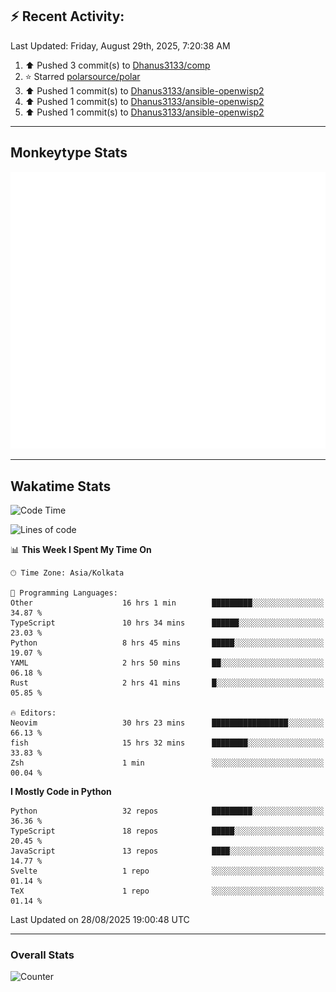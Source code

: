 ## :zap: Recent Activity:
<!--RECENT_ACTIVITY:last_update-->
Last Updated: Friday, August 29th, 2025, 7:20:38 AM
<!--RECENT_ACTIVITY:last_update_end-->
<!--RECENT_ACTIVITY:start-->
1. ⬆️ Pushed 3 commit(s) to [Dhanus3133/comp](https://github.com/Dhanus3133/comp)<br>
2. ⭐ Starred [polarsource/polar](https://github.com/polarsource/polar)<br>
3. ⬆️ Pushed 1 commit(s) to [Dhanus3133/ansible-openwisp2](https://github.com/Dhanus3133/ansible-openwisp2)<br>
4. ⬆️ Pushed 1 commit(s) to [Dhanus3133/ansible-openwisp2](https://github.com/Dhanus3133/ansible-openwisp2)<br>
5. ⬆️ Pushed 1 commit(s) to [Dhanus3133/ansible-openwisp2](https://github.com/Dhanus3133/ansible-openwisp2)<br>
<!--RECENT_ACTIVITY:end-->

---

## Monkeytype Stats
<a href="https://monkeytype.com/profile/dhanus">
  <img src="https://raw.githubusercontent.com/Dhanus3133/Dhanus3133/monkeytype/monkeytype-lb.svg" alt="Monkeytype Profile" />
</a>

---

## Wakatime Stats
<!--START_SECTION:waka-->
![Code Time](http://img.shields.io/badge/Code%20Time-3%2C045%20hrs%2046%20mins-blue)

![Lines of code](https://img.shields.io/badge/From%20Hello%20World%20I%27ve%20Written-4.8%20million%20lines%20of%20code-blue)

📊 **This Week I Spent My Time On** 

```text
🕑︎ Time Zone: Asia/Kolkata

💬 Programming Languages: 
Other                    16 hrs 1 min        █████████░░░░░░░░░░░░░░░░   34.87 % 
TypeScript               10 hrs 34 mins      ██████░░░░░░░░░░░░░░░░░░░   23.03 % 
Python                   8 hrs 45 mins       █████░░░░░░░░░░░░░░░░░░░░   19.07 % 
YAML                     2 hrs 50 mins       ██░░░░░░░░░░░░░░░░░░░░░░░   06.18 % 
Rust                     2 hrs 41 mins       █░░░░░░░░░░░░░░░░░░░░░░░░   05.85 % 

🔥 Editors: 
Neovim                   30 hrs 23 mins      █████████████████░░░░░░░░   66.13 % 
fish                     15 hrs 32 mins      ████████░░░░░░░░░░░░░░░░░   33.83 % 
Zsh                      1 min               ░░░░░░░░░░░░░░░░░░░░░░░░░   00.04 % 
```

**I Mostly Code in Python** 

```text
Python                   32 repos            █████████░░░░░░░░░░░░░░░░   36.36 % 
TypeScript               18 repos            █████░░░░░░░░░░░░░░░░░░░░   20.45 % 
JavaScript               13 repos            ████░░░░░░░░░░░░░░░░░░░░░   14.77 % 
Svelte                   1 repo              ░░░░░░░░░░░░░░░░░░░░░░░░░   01.14 % 
TeX                      1 repo              ░░░░░░░░░░░░░░░░░░░░░░░░░   01.14 % 
```




 Last Updated on 28/08/2025 19:00:48 UTC
<!--END_SECTION:waka-->
---

### Overall Stats

<img src="https://moe-counter.glitch.me/get/@Dhanus3133?theme=asoul" alt="Counter" />
